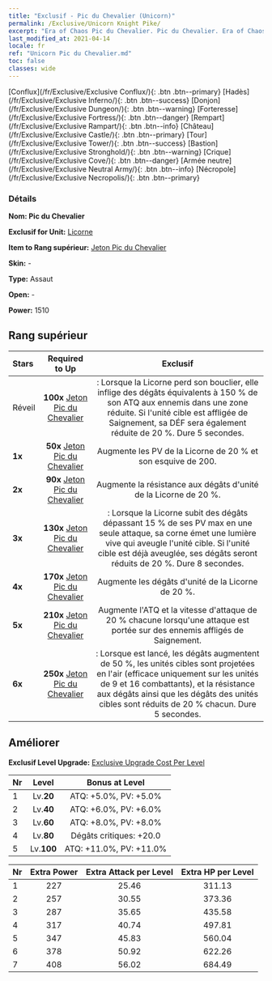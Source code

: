 ```yaml
---
title: "Exclusif - Pic du Chevalier (Unicorn)"
permalink: /Exclusive/Unicorn Knight Pike/
excerpt: "Era of Chaos Pic du Chevalier. Pic du Chevalier. Era of Chaos Exclusif Pic du Chevalier. Licorne Exclusif."
last_modified_at: 2021-04-14
locale: fr
ref: "Unicorn Pic du Chevalier.md"
toc: false
classes: wide
---
```

 [Conflux](/fr/Exclusive/Exclusive Conflux/){: .btn .btn--primary} [Hadès](/fr/Exclusive/Exclusive Inferno/){: .btn .btn--success} [Donjon](/fr/Exclusive/Exclusive Dungeon/){: .btn .btn--warning} [Forteresse](/fr/Exclusive/Exclusive Fortress/){: .btn .btn--danger} [Rempart](/fr/Exclusive/Exclusive Rampart/){: .btn .btn--info} [Château](/fr/Exclusive/Exclusive Castle/){: .btn .btn--primary} [Tour](/fr/Exclusive/Exclusive Tower/){: .btn .btn--success} [Bastion](/fr/Exclusive/Exclusive Stronghold/){: .btn .btn--warning} [Crique](/fr/Exclusive/Exclusive Cove/){: .btn .btn--danger} [Armée neutre](/fr/Exclusive/Exclusive Neutral Army/){: .btn .btn--info} [Nécropole](/fr/Exclusive/Exclusive Necropolis/){: .btn .btn--primary} 

### Détails
 **Nom: Pic du Chevalier** 

 **Exclusif for Unit:** [Licorne](/fr/units/Unicorn/) 

 **Item to Rang supérieur:** [Jeton Pic du Chevalier](/fr/Items/con_916/)

 **Skin:** -

 **Type:** Assaut

 **Open:** -

 **Power:** 1510

## Rang supérieur

  |     Stars    |  Required to Up | Exclusif |
  |:-------------|:---------------:|:---------------:|
  |  Réveil  | **100x** [Jeton Pic du Chevalier](/fr/Items/con_916/) | <Bouclier de renvoi> : Lorsque la Licorne perd son bouclier, elle inflige des dégâts équivalents à 150 % de son ATQ aux ennemis dans une zone réduite. Si l'unité cible est affligée de Saignement, sa DÉF sera également réduite de 20 %. Dure 5 secondes. |
  | **1x** <i class="fas fa-star"/> | **50x** [Jeton Pic du Chevalier](/fr/Items/con_916/) | Augmente les PV de la Licorne de 20 % et son esquive de 200. |
  | **2x** <i class="fas fa-star"/> | **90x** [Jeton Pic du Chevalier](/fr/Items/con_916/) | Augmente la résistance aux dégâts d'unité de la Licorne de 20 %. |
  | **3x** <i class="fas fa-star"/> | **130x** [Jeton Pic du Chevalier](/fr/Items/con_916/) | <Trait bleu> : Lorsque la Licorne subit des dégâts dépassant 15 % de ses PV max en une seule attaque, sa corne émet une lumière vive qui aveugle l'unité cible. Si l'unité cible est déjà aveuglée, ses dégâts seront réduits de 20 %. Dure 8 secondes. |
  | **4x** <i class="fas fa-star"/> | **170x** [Jeton Pic du Chevalier](/fr/Items/con_916/) | Augmente les dégâts d'unité de la Licorne de 20 %. |
  | **5x** <i class="fas fa-star"/> | **210x** [Jeton Pic du Chevalier](/fr/Items/con_916/) | Augmente l'ATQ et la vitesse d'attaque de 20 % chacune lorsqu'une attaque est portée sur des ennemis affligés de Saignement. |
  | **6x** <i class="fas fa-star"/> | **250x** [Jeton Pic du Chevalier](/fr/Items/con_916/) | <Gardien du clair de lune> : Lorsque <Bouclier de renvoi> est lancé, les dégâts augmentent de 50 %, les unités cibles sont projetées en l'air (efficace uniquement sur les unités de 9 et 16 combattants), et la résistance aux dégâts ainsi que les dégâts des unités cibles sont réduits de 20 % chacun. Dure 5 secondes. |


## Améliorer
 **Exclusif Level Upgrade:** [Exclusive Upgrade Cost Per Level](/Exclusive/ExclusiveUpgradeCostPerLevel/)

  |  Nr  |   Level  | Bonus at Level |
  |:-----|:--------:|:--------------:|
  | 1 | Lv.**20** | ATQ: +5.0%, PV: +5.0% |
  | 2 | Lv.**40** | ATQ: +6.0%, PV: +6.0% |
  | 3 | Lv.**60** | ATQ: +8.0%, PV: +8.0% |
  | 4 | Lv.**80** | Dégâts critiques: +20.0 |
  | 5 | Lv.**100** | ATQ: +11.0%, PV: +11.0% |


  |  Nr  |  Extra Power | Extra Attack per Level | Extra HP per Level |
  |:-----|:--------:|:--------:|:--------:|
  | 1 | 227 | 25.46 | 311.13 |
  | 2 | 257 | 30.55 | 373.36 |
  | 3 | 287 | 35.65 | 435.58 |
  | 4 | 317 | 40.74 | 497.81 |
  | 5 | 347 | 45.83 | 560.04 |
  | 6 | 378 | 50.92 | 622.26 |
  | 7 | 408 | 56.02 | 684.49 |


